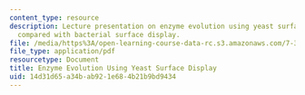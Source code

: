 ```yaml
---
content_type: resource
description: Lecture presentation on enzyme evolution using yeast surface display
  compared with bacterial surface display.
file: /media/https%3A/open-learning-course-data-rc.s3.amazonaws.com/7-344-directed-evolution-engineering-biocatalysts-spring-2008/14d31d65a34bab921e684b21b9bd9434_ses10_slides.pdf
file_type: application/pdf
resourcetype: Document
title: Enzyme Evolution Using Yeast Surface Display
uid: 14d31d65-a34b-ab92-1e68-4b21b9bd9434
---
```

